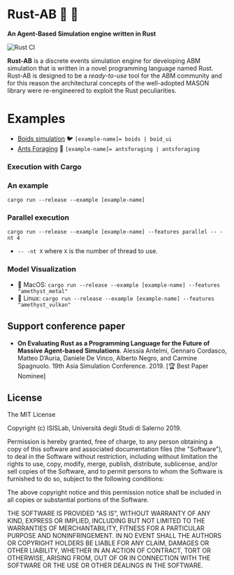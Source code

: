 # Rust-AB 🚀 🤖
**An Agent-Based Simulation engine written in Rust**
 
![Rust CI](https://github.com/spagnuolocarmine/rust-ab/workflows/Rust%20CI/badge.svg)

**Rust-AB** is a discrete events simulation engine for developing ABM simulation that is written in a novel programming language named Rust. Rust-AB is designed to be a _ready-to-use_ tool for the ABM community and for this reason the architectural concepts of the well-adopted MASON library were re-engineered to exploit the Rust peculiarities.

# Examples
- [Boids simulation](https://github.com/spagnuolocarmine/rust-ab/tree/master/examples/boids) :bird: ```[example-name]= boids | boid_ui```
- [Ants  Foraging](https://github.com/spagnuolocarmine/rust-ab/tree/master/examples/antsforaging) :ant: ```[example-name]= antsforaging | antsforaging```

### Execution with Cargo

### An example

```cargo run --release --example [example-name] ``` 

### Parallel execution

```cargo run --release --example [example-name] --features parallel -- -nt 4```
- ```-- -nt X``` where ```X``` is the number of thread to use.

### Model Visualization

 - :apple: MacOS: ```cargo run --release --example [example-name] --features "amethyst_metal"```  
 - :penguin: Linux: ```cargo run --release --example [example-name] --features "amethyst_vulkan"```

 
 
<!--
## Boids Simulation Example

The Boids model by C. Raynolds, 1986, is a steering behavior ABM for autonomous agents, which simulates the flocking behavior of birds. The agent behavior is derived by a linear combination of three independent rules: _Separation_: steer in order to avoid crowding local flockmates; _Alignment_: steer towards the average heading of local flockmates; _Cohesion_: steer to move towards the average position (center of mass) of local flockmates.

- Single core execution: ```cargo run --release --example boids```
- Multiple core execution: ```cargo run --release --example boids --features parallel -- --nt 4```

## Boids Simulation Example

The Boids model by C. Raynolds, 1986, is a steering behavior ABM for autonomous agents, which simulates the flocking behavior of birds. The agent behavior is derived by a linear combination of three independent rules: _Separation_: steer in order to avoid crowding local flockmates; _Alignment_: steer towards the average heading of local flockmates; _Cohesion_: steer to move towards the average position (center of mass) of local flockmates.


### Agent definition

A Rust-AB agent is a struct contains all the local agent data. For our exampel, we have to define a new struct named _Bird_ that emulate the concept of a bird in a flock. The struct definition, in Rust-AB, must implements the trait  _Agent_ and the traits _Eq_ and _Hash_. According to the model specification, each agent in each simulation time has to compute three steering rules according to its neighboring agents. For this reason, it will be placed in a Rust-AB _Field2D_, a bi-dimensional environment. Consequentially, the agent definition must implements the trait _Location2D_, and also the traits _Clone_ and _Copy_, instead of developing they can be automatically computed using the Rust macro ```#derive[(\_)]```.

The steering behavior model can be developed by storing the position of the agent in the previous time and in current time, the agent position can be modeled using a Rust-AB struct named _Real2D_. Furthermore, an unique identify is stored in the agent in order to easily develop the trait _Hash_. 

```rust
#[derive(Clone, Copy)]
pub struct Bird{
    pub id: u128,
    pub pos: Real2D,
    pub last_d: Real2D,
}
```

The agent logic is placed in the _step_ function, however, in order to develop more robust code, we designed agent logic using three sub-functions defined in the agent implementation. Listing _code2_ shows the agent implementation code. Lines 1-8 defines the object _Bird_, by providing the object constructor, and three functions: avoidance, cohesion, and consistency, corresponding to the steering model rules. Each function takes as input parameter the reference to a vector of agents (the agent neighborhood) and returns a new Real2D, which is the force computed according to the neighbors. Moreover, lines 9-12 shows the code for implementing the trait _Location2D_ trait, which enables to place the agent in the _Field2D_ environment. Lines 13-20 shows the code for implementing the Rust traits _Hash_ and _Eq_, notice that in order to develop the Rust _Eq_ trait, it is needed to develop also the trait _PartialEq_, which is developed by exploiting the unique agent identifier.

Finally, the agent _step_ function is defined. Lines 21-39 shows the code of the agent logic, that enables to simulate the steering behavior of the model. The agent computes the neighboring agents (line 23) and using the sub-functions compute its new position. The computed position is used to update the status of the environment (line 37). Notice that in order to access to the simulation state, are used a particular Rust mechanism.

```rust
impl Bird {
    pub fn new(id: u128, pos: Real2D, last_d: Real2D) -> Self {
        Bird {id, pos, last_d}
    }
    pub fn avoidance (self, _vec: &Vec<Bird>) -> Real2D {..}
    pub fn cohesion (self, _vec: &Vec<Bird>) -> Real2D {..}
    pub fn consistency (self, _vec: &Vec<Bird>) -> Real2D {..}
 }
impl Location2D<Real2D> for Bird {
    fn get_location(self) -> Real2D { self.pos }
    fn set_location(&mut self, loc: Real2D) { self.pos = loc; }
}
impl Hash for Bird {
    fn hash<H>(&self, state: &mut H) where H: Hasher,
    { state.write_u128(self.id); state.finish();}
}
impl Eq for Bird {}
impl PartialEq for Bird {
    fn eq(&self, other: &Bird) -> bool {self.id == other.id}
}
impl Agent for Bird {
    fn step(&mut self) {
        let vec = GLOBAL_STATE.lock().unwrap().field1.get_neighbors_within_distance(self.pos,10.0);
        let avoid = self.avoidance(&vec);
        let cohe  = self.cohesion(&vec);
        let rand  = self.randomness();
        let cons  = self.consistency(&vec);
        let mom   = self.last_d;
        let mut dx = COHESION*cohe.x + AVOIDANCE*avoid.x + CONSISTENCY*cons.x + RANDOMNESS*rand.x + MOMENTUM*mom.x;
        let mut dy = COHESION*cohe.y + AVOIDANCE*avoid.y + CONSISTENCY*cons.y + RANDOMNESS*rand.y + MOMENTUM*mom.y;
        let dis = (dx*dx + dy*dy).sqrt();
        if dis > 0.0 { dx = dx/dis*JUMP; dy = dy/dis*JUMP;}
        let _lastd = Real2D {x: dx, y:dy};
        let loc_x = toroidal_transform(self.pos.x + dx, WIDTH);
        let loc_y = toroidal_transform(self.pos.y + dy, HEIGHT);
        self.pos = Real2D{x: loc_x, y: loc_y};
        GLOBAL_STATE.lock().unwrap().field1.set_object_location(*self, Real2D{x: loc_x, y: loc_y});
    }
}
```

### Model definition

Rust-AB simulation comprises several fields definitions and state variables, that must be placed in a struct (the simulation state). We define the Boids simulation state by declaring a new struct named _State_. 

According to the model and the agent definition, we designed the agents interactions using the _Field2D_ environment, for this reason the state struct contains only a _Field2D_ declaration. Moreover, the Rust memory model does not allow the programmer to share data across several functions invocations. To access the simulation state inside the agent _step_ function, we have to declare the _State_ instance as a global variable, and exploit a semaphore (or mutex) to safely read it. Notice that  the _State_ struct  needs to be  initialized at running time using the macro ```lazy_static!``` (line 8-10).

```rust
pub struct State{
    pub field1: Field2D<Bird>,
}
impl State {
    pub fn new(w: f64, h: f64, d: f64, t: bool) -> State { State {field1: Field2D::new(w, h, d, t),}}
}
//Global variables definition
lazy_static! {
    static  ref GLOBAL_STATE: Mutex<State> = Mutex::new(State::new(WIDTH, HEIGTH, DISCRETIZATION, TOROIDAL));
}
```


Finally, the  main simulation function is defined. At line 2 a new Rust-AB _Schedule_ is defined, while from line 3 to 11 are randomly initialized a number of agents, placed in the _Field2D_ (line 9), and scheduled using the _schedule_repeating_ method (line 10). At line 12 the schedule step is called for a certain number of times.

```rust
fn main() {
    let mut schedule: Schedule<Bird> = Schedule::new();
    let mut rng = rand::thread_rng();
    for bird_id in 0..NUM_AGENT{
        let r1: f64 = rng.gen();
        let r2: f64 = rng.gen();
        let last_d = Real2D {x: 0.0, y: 0.0};
        let bird = Bird::new(bird_id, Real2D{x: WIDTH*r1, y: HEIGTH*r2},last_d);
        GLOBAL_STATE.lock().unwrap().field1.set_object_location(bird,bird.pos);
        schedule.schedule_repeating(bird,0.0,0);
    }
    for _ in 1..STEP{ schedule.step(); }
}
```
-->
## Support conference paper

- __On Evaluating Rust as a Programming Language for the Future of Massive Agent-based Simulations__. Alessia Antelmi, Gennaro Cordasco, Matteo D’Auria, Daniele De Vinco, Alberto Negro, and Carmine Spagnuolo. 19th Asia Simulation Conference. 2019. [:trophy: Best Paper Nominee]
## License

The MIT License

Copyright (c) ISISLab, Università degli Studi di Salerno 2019.

Permission is hereby granted, free of charge, to any person obtaining a copy
of this software and associated documentation files (the "Software"), to deal
in the Software without restriction, including without limitation the rights
to use, copy, modify, merge, publish, distribute, sublicense, and/or sell
copies of the Software, and to permit persons to whom the Software is
furnished to do so, subject to the following conditions:

The above copyright notice and this permission notice shall be included in
all copies or substantial portions of the Software.

THE SOFTWARE IS PROVIDED "AS IS", WITHOUT WARRANTY OF ANY KIND, EXPRESS OR
IMPLIED, INCLUDING BUT NOT LIMITED TO THE WARRANTIES OF MERCHANTABILITY,
FITNESS FOR A PARTICULAR PURPOSE AND NONINFRINGEMENT. IN NO EVENT SHALL THE
AUTHORS OR COPYRIGHT HOLDERS BE LIABLE FOR ANY CLAIM, DAMAGES OR OTHER
LIABILITY, WHETHER IN AN ACTION OF CONTRACT, TORT OR OTHERWISE, ARISING FROM,
OUT OF OR IN CONNECTION WITH THE SOFTWARE OR THE USE OR OTHER DEALINGS IN
THE SOFTWARE.
